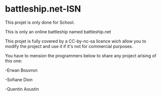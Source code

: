 # battleship.net-ISN

This projet is only done for School.

This is only an online battleship named battleship.net

This projet is fully covered by a CC-by-nc-sa licence wich allow you to modify the project and use it if it's not for commercial purposes.


You have to mension the programmers below to share any project arising of this one: 

-Erwan Bouvron

-Sofiane Dion

-Quentin Aoustin
